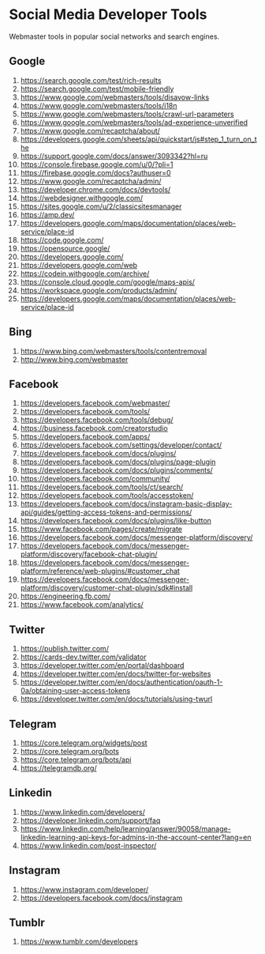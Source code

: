 # Social Media Developer Tools

Webmaster tools in popular social networks and search engines.

<H2>Google</H2>

1. https://search.google.com/test/rich-results
2. https://search.google.com/test/mobile-friendly
3. https://www.google.com/webmasters/tools/disavow-links
4. https://www.google.com/webmasters/tools/i18n
5. https://www.google.com/webmasters/tools/crawl-url-parameters
6. https://www.google.com/webmasters/tools/ad-experience-unverified
7. https://www.google.com/recaptcha/about/
8. https://developers.google.com/sheets/api/quickstart/js#step_1_turn_on_the
9. https://support.google.com/docs/answer/3093342?hl=ru
10. https://console.firebase.google.com/u/0/?pli=1
11. https://firebase.google.com/docs?authuser=0
12. https://www.google.com/recaptcha/admin/
13. https://developer.chrome.com/docs/devtools/
14. https://webdesigner.withgoogle.com/
15. https://sites.google.com/u/2/classicsitesmanager
16. https://amp.dev/
17. https://developers.google.com/maps/documentation/places/web-service/place-id
18. https://code.google.com/
19. https://opensource.google/
20. https://developers.google.com/
21. https://developers.google.com/web
22. https://codein.withgoogle.com/archive/
23. https://console.cloud.google.com/google/maps-apis/
24. https://workspace.google.com/products/admin/
25. https://developers.google.com/maps/documentation/places/web-service/place-id

<H2>Bing</H2>

1. https://www.bing.com/webmasters/tools/contentremoval
2. http://www.bing.com/webmaster

<H2>Facebook</H2>

1. https://developers.facebook.com/webmaster/
2. https://developers.facebook.com/tools/
3. https://developers.facebook.com/tools/debug/
4. https://business.facebook.com/creatorstudio
5. https://developers.facebook.com/apps/
6. https://developers.facebook.com/settings/developer/contact/
7. https://developers.facebook.com/docs/plugins/
8. https://developers.facebook.com/docs/plugins/page-plugin
9. https://developers.facebook.com/docs/plugins/comments/
10. https://developers.facebook.com/community/
11. https://developers.facebook.com/tools/ct/search/
12. https://developers.facebook.com/tools/accesstoken/
13. https://developers.facebook.com/docs/instagram-basic-display-api/guides/getting-access-tokens-and-permissions/
14. https://developers.facebook.com/docs/plugins/like-button
15. https://www.facebook.com/pages/create/migrate
16. https://developers.facebook.com/docs/messenger-platform/discovery/
17. https://developers.facebook.com/docs/messenger-platform/discovery/facebook-chat-plugin/
18. https://developers.facebook.com/docs/messenger-platform/reference/web-plugins/#customer_chat
19. https://developers.facebook.com/docs/messenger-platform/discovery/customer-chat-plugin/sdk#install
20. https://engineering.fb.com/
21. https://www.facebook.com/analytics/

<H2>Twitter</H2>

1. https://publish.twitter.com/
2. https://cards-dev.twitter.com/validator
3. https://developer.twitter.com/en/portal/dashboard
4. https://developer.twitter.com/en/docs/twitter-for-websites
5. https://developer.twitter.com/en/docs/authentication/oauth-1-0a/obtaining-user-access-tokens
6. https://developer.twitter.com/en/docs/tutorials/using-twurl

<H2>Telegram</H2>

1. https://core.telegram.org/widgets/post
2. https://core.telegram.org/bots
3. https://core.telegram.org/bots/api
4. https://telegramdb.org/

<H2>Linkedin</H2>

1. https://www.linkedin.com/developers/
2. https://developer.linkedin.com/support/faq
3. https://www.linkedin.com/help/learning/answer/90058/manage-linkedin-learning-api-keys-for-admins-in-the-account-center?lang=en
4. https://www.linkedin.com/post-inspector/

<H2>Instagram</H2>

1. https://www.instagram.com/developer/
2. https://developers.facebook.com/docs/instagram

<H2>Tumblr</H2>

1. https://www.tumblr.com/developers
